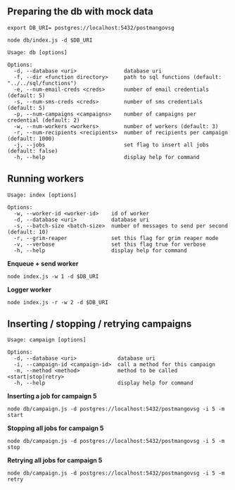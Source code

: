 ## Preparing the db with mock data

`export DB_URI= postgres://localhost:5432/postmangovsg`

`node db/index.js -d $DB_URI`

```
Usage: db [options]

Options:
  -d, --database <uri>               database uri
  -f, --dir <function directory>     path to sql functions (default: "../../sql/functions")
  -e, --num-email-creds <creds>      number of email credentials (default: 5)
  -s, --num-sms-creds <creds>        number of sms credentials (default: 5)
  -p, --num-campaigns <campaigns>    number of campaigns per credential (default: 2)
  -w, --num-workers <workers>        number of workers (default: 3)
  -r, --num-recipients <recipients>  number of recipients per campaign (default: 1000)
  -j, --jobs                         set flag to insert all jobs (default: false)
  -h, --help                         display help for command
```

## Running workers
```
Usage: index [options]

Options:
  -w, --worker-id <worker-id>    id of worker
  -d, --database <uri>           database uri
  -s, --batch-size <batch-size>  number of messages to send per second (default: 10)
  -r, --grim-reaper              set this flag for grim reaper mode
  -v, --verbose                  set this flag true for verbose
  -h, --help                     display help for command
```


**Enqueue + send worker** 

`node index.js -w 1 -d $DB_URI`

**Logger worker**

`node index.js -r -w 2 -d $DB_URI`

## Inserting / stopping / retrying campaigns

```
Usage: campaign [options]

Options:
  -d, --database <uri>             database uri
  -i, --campaign-id <campaign-id>  call a method for this campaign
  -m, --method <method>            method to be called <start|stop|retry>
  -h, --help                       display help for command
```

**Inserting a job for campaign 5**

`node db/campaign.js -d postgres://localhost:5432/postmangovsg -i 5 -m start`

**Stopping all jobs for campaign 5**

`node db/campaign.js -d postgres://localhost:5432/postmangovsg -i 5 -m stop`

**Retrying all jobs for campaign 5**

`node db/campaign.js -d postgres://localhost:5432/postmangovsg -i 5 -m retry`